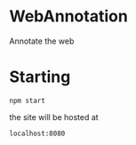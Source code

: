 # WebAnnotation
Annotate the web 

# Starting

```
npm start
```
the site will be hosted at
```
localhost:8080
```
